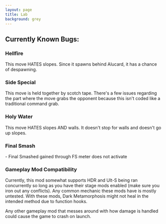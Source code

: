 ```yaml
---
layout: page
title: Lab
background: grey
---
```


<div class="col-lg-12 text-center">
	<h2 class="section-heading text-uppercase">Currently Known Bugs:</h2>
</div>

<div class="col-lg-12 text-center">
	<h3 class="section-heading text-uppercase">Hellfire</h3>
</div>
This move HATES slopes. Since it spawns behind Alucard, it has a chance of despawning.

<div class="col-lg-12 text-center">
	<h3 class="section-heading text-uppercase">Side Special</h3>
</div>
This move is held together by scotch tape. There's a few issues regarding the part where the move grabs the opponent because this isn't coded like a traditional command grab.

<div class="col-lg-12 text-center">
	<h3 class="section-heading text-uppercase">Holy Water</h3>
</div>
This move HATES slopes AND walls. It doesn't stop for walls and doesn't go up slopes.

<div class="col-lg-12 text-center">
	<h3 class="section-heading text-uppercase">Final Smash</h3>
</div>-
Final Smashed gained through FS meter does not activate


<div class="col-lg-12 text-center">
	<h3 class="section-heading text-uppercase">Gameplay Mod Compatibility</h3>
</div>
Currently, this mod somewhat supports HDR and Ult-S being ran concurrently so long as you have their stage mods enabled (make sure you iron out any conflicts). Any common mechanic these mods have is mostly untested. With these mods, Dark Metamorphosis might not heal in the intended method due to function hooks. 

Any other gameplay mod that messes around with how damage is handled could cause the game to crash on launch.